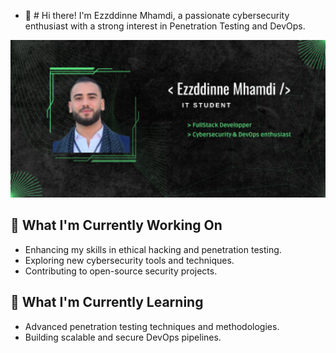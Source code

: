 - 👋 # Hi there!
I'm Ezzddinne Mhamdi, a passionate cybersecurity enthusiast with a strong interest in Penetration Testing and DevOps.

<img src="https://github.com/ezzddinne/ezzddinne/blob/main/banner.png" alt="Banner" width="600">

###

## 🔭 What I'm Currently Working On

- Enhancing my skills in ethical hacking and penetration testing.
- Exploring new cybersecurity tools and techniques.
- Contributing to open-source security projects.

## 🌱 What I'm Currently Learning

- Advanced penetration testing techniques and methodologies.
- Building scalable and secure DevOps pipelines.
<!---
ezzddinne/ezzddinne is a ✨ special ✨ repository because its `README.md` (this file) appears on your GitHub profile.
You can click the Preview link to take a look at your changes.
--->
